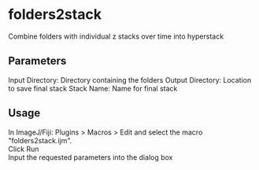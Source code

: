 # folders2stack
Combine folders with individual z stacks over time into hyperstack

## Parameters
Input Directory: Directory containing the folders
Output Directory: Location to save final stack
Stack Name: Name for final stack

## Usage
In ImageJ/Fiji: Plugins > Macros > Edit and select the macro "folders2stack.ijm". \
Click Run \
Input the requested parameters into the dialog box
